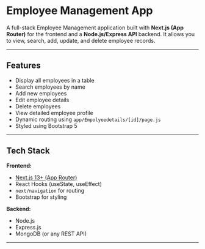 # Employee Management App

A full-stack Employee Management application built with **Next.js (App Router)** for the frontend and a **Node.js/Express API** backend. It allows you to view, search, add, update, and delete employee records.

---

## Features

- Display all employees in a table
- Search employees by name
- Add new employees
- Edit employee details
- Delete employees
- View detailed employee profile
- Dynamic routing using `app/Empolyeedetails/[id]/page.js`
- Styled using Bootstrap 5

---

## Tech Stack

**Frontend:**

- [Next.js 13+ (App Router)](https://nextjs.org/)
- React Hooks (useState, useEffect)
- `next/navigation` for routing
- Bootstrap for styling

**Backend:**

- Node.js
- Express.js
- MongoDB (or any REST API)

---
